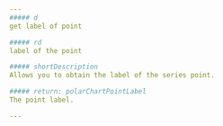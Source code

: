 ```yaml
---
##### d
get label of point

##### rd
label of the point

##### shortDescription
Allows you to obtain the label of the series point.

##### return: polarChartPointLabel
The point label.

---
```

